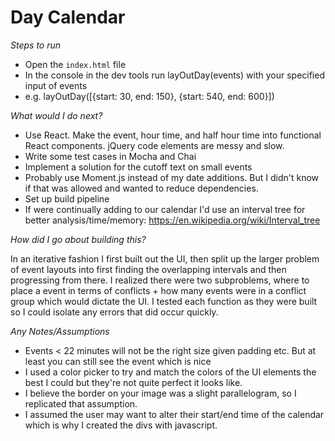 Day Calendar
==============

*Steps to run*

- Open the `index.html` file
- In the console in the dev tools run layOutDay(events) with your specified input of events
- e.g. layOutDay([{start: 30, end: 150}, {start: 540, end: 600}])

*What would I do next?*

- Use React. Make the event, hour time, and half hour time into functional React components. jQuery code elements are messy and slow.
- Write some test cases in Mocha and Chai
- Implement a solution for the cutoff text on small events
- Probably use Moment.js instead of my date additions. But I didn't know if that was allowed and wanted to reduce dependencies.
- Set up build pipeline
- If were continually adding to our calendar I'd use an interval tree for better analysis/time/memory: https://en.wikipedia.org/wiki/Interval_tree

*How did I go about building this?*

In an iterative fashion I first built out the UI, then split up the larger problem of event layouts into first finding the overlapping intervals and then progressing from there. I realized there were two subproblems, where to place a event in terms of conflicts + how many events were in a conflict group which would dictate the UI. I tested each function as they were built so I could isolate any errors that did occur quickly.

*Any Notes/Assumptions*

- Events < 22 minutes will not be the right size given padding etc. But at least you can still see the event which is nice
- I used a color picker to try and match the colors of the UI elements the best I could but they're not quite perfect it looks like.
- I believe the border on your image was a slight parallelogram, so I replicated that assumption.
- I assumed the user may want to alter their start/end time of the calendar which is why I created the divs with javascript.